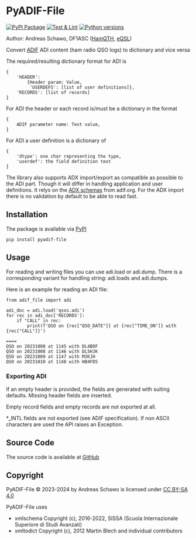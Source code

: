 PyADIF-File
===========

[![PyPI Package](https://img.shields.io/pypi/v/pyadif_file?color=%2334D058&label=PyPI%20Package)](https://pypi.org/project/pyadif_file)
[![Test & Lint](https://github.com/gitandy/PyADIF-File/actions/workflows/python-test.yml/badge.svg)](https://github.com/gitandy/PyADIF-File/actions/workflows/python-test.yml)
[![Python versions](https://img.shields.io/pypi/pyversions/pyadif_file.svg?color=%2334D058&label=Python)](https://pypi.org/project/pyadif_file)

Author: Andreas Schawo, DF1ASC 
([HamQTH](http://www.hamqth.com/DF1ASC), [eQSL](http://www.eqsl.cc/Member.cfm?DF1ASC))

Convert [ADIF](https://adif.org/) ADI content (ham radio QSO logs) to dictionary and vice versa

The required/resulting dictionary format for ADI is

    {
        'HEADER': 
            {Header param: Value,
             'USERDEFS': [list of user definitions]},
        'RECORDS': [list of records]
    }

For ADI the header or each record is/must be a dictionary in the format
    
    {
        ADIF parameter name: Text value,
    }

For ADI a user definition is a dictionary of
    
    {
        'dtype': one char representing the type,
        'userdef': the field definition text
    }

The library also supports ADX import/export as compatible as possible to the ADI part. 
Though it will differ in handling application and user definitions.
It relys on the [ADX schemas](https://adif.org/314/ADIF_314.htm#ADX_Schemas) from adif.org.
For the ADX import there is no validation by default to be able to read fast.

Installation
------------
The package is available via [PyPI](https://pypi.org/project/PyADIF-File/)

    pip install pyadif-file

Usage
-----

For reading and writing files you can use adi.load or adi.dump.
There is a corresponding variant for handling string: adi.loads and adi.dumps.

Here is an example for reading an ADI file:

    from adif_file import adi

    adi_doc = adi.load('qsos.adi')
    for rec in adi_doc['RECORDS']:
        if "CALL" in rec:
            print(f'QSO on {rec["QSO_DATE"]} at {rec["TIME_ON"]} with {rec["CALL"]}')

    ====
    QSO on 20231008 at 1145 with DL4BDF
    QSO on 20231008 at 1146 with DL5HJK
    QSO on 20231009 at 1147 with M3KJH
    QSO on 20231010 at 1148 with HB4FDS


### Exporting ADI

If an empty header is provided, the fields are generated with suiting defaults.
Missing header fields are inserted.

Empty record fields and empty records are not exported at all.

*_INTL fields are not exported (see ADIF specification).
If non ASCII characters are used the API raises an Exception.

Source Code
-----------
The source code is available at [GitHub](https://github.com/gitandy/PyADIF-File)

Copyright
---------
PyADIF-File &copy; 2023-2024 by Andreas Schawo is licensed under [CC BY-SA 4.0](http://creativecommons.org/licenses/by-sa/4.0/) 

PyADIF-File uses
* xmlschema Copyright (c), 2016-2022, SISSA (Scuola Internazionale Superiore di Studi Avanzati)
* xmltodict Copyright (c), 2012 Martin Blech and individual contributors

